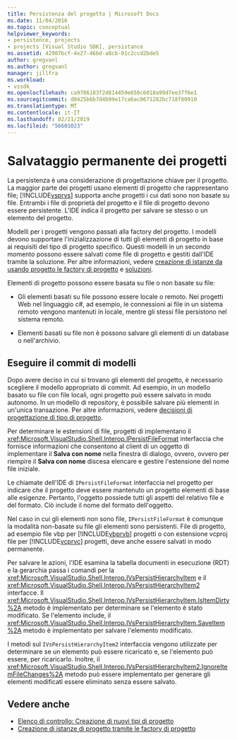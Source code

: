 ```yaml
---
title: Persistenza del progetto | Microsoft Docs
ms.date: 11/04/2016
ms.topic: conceptual
helpviewer_keywords:
- persistence, projects
- projects [Visual Studio SDK], persistance
ms.assetid: 42907bcf-4e27-46bd-a8cb-01c2ccd2bde5
author: gregvanl
ms.author: gregvanl
manager: jillfra
ms.workload:
- vssdk
ms.openlocfilehash: ca9786183f2d814459e650c6018a99d7ee37f6e1
ms.sourcegitcommit: d0425b6b7d4b99e17ca6ac0671282bc718f80910
ms.translationtype: MT
ms.contentlocale: it-IT
ms.lasthandoff: 02/21/2019
ms.locfileid: "56601023"
---
```

# <a name="project-persistence"></a>Salvataggio permanente dei progetti
La persistenza è una considerazione di progettazione chiave per il progetto. La maggior parte dei progetti usano elementi di progetto che rappresentano file; [!INCLUDE[vsprvs](../../code-quality/includes/vsprvs_md.md)] supporta anche progetti i cui dati sono non basate su file. Entrambi i file di proprietà del progetto e il file di progetto devono essere persistente. L'IDE indica il progetto per salvare se stesso o un elemento del progetto.

 Modelli per i progetti vengono passati alla factory del progetto. I modelli devono supportare l'inizializzazione di tutti gli elementi di progetto in base ai requisiti del tipo di progetto specifico. Questi modelli in un secondo momento possono essere salvati come file di progetto e gestiti dall'IDE tramite la soluzione. Per altre informazioni, vedere [creazione di istanze da usando progetto le factory di progetto](../../extensibility/internals/creating-project-instances-by-using-project-factories.md) e [soluzioni](../../extensibility/internals/solutions.md).

 Elementi di progetto possono essere basata su file o non basate su file:

-   Gli elementi basati su file possono essere locale o remoto. Nei progetti Web nel linguaggio c#, ad esempio, le connessioni ai file in un sistema remoto vengono mantenuti in locale, mentre gli stessi file persistono nel sistema remoto.

-   Elementi basati su file non è possono salvare gli elementi di un database o nell'archivio.

## <a name="commit-models"></a>Eseguire il commit di modelli
 Dopo avere deciso in cui si trovano gli elementi del progetto, è necessario scegliere il modello appropriato di commit. Ad esempio, in un modello basato su file con file locali, ogni progetto può essere salvato in modo autonomo. In un modello di repository, è possibile salvare più elementi in un'unica transazione. Per altre informazioni, vedere [decisioni di progettazione di tipo di progetto](../../extensibility/internals/project-type-design-decisions.md).

 Per determinare le estensioni di file, progetti di implementano il <xref:Microsoft.VisualStudio.Shell.Interop.IPersistFileFormat> interfaccia che fornisce informazioni che consentono al client di un oggetto di implementare il **Salva con nome** nella finestra di dialogo, ovvero, ovvero per riempire il **Salva con nome**  discesa elencare e gestire l'estensione del nome file iniziale.

 Le chiamate dell'IDE di `IPersistFileFormat` interfaccia nel progetto per indicare che il progetto deve essere mantenuto un progetto elementi di base alle esigenze. Pertanto, l'oggetto possiede tutti gli aspetti del relativo file e del formato. Ciò include il nome del formato dell'oggetto.

 Nel caso in cui gli elementi non sono file, `IPersistFileFormat` è comunque la modalità non-basate su file gli elementi sono persistenti. File di progetto, ad esempio file vbp per [!INCLUDE[vbprvb](../../code-quality/includes/vbprvb_md.md)] progetti o con estensione vcproj file per [!INCLUDE[vcprvc](../../code-quality/includes/vcprvc_md.md)] progetti, deve anche essere salvati in modo permanente.

 Per salvare le azioni, l'IDE esamina la tabella documenti in esecuzione (RDT) e la gerarchia passa i comandi per la <xref:Microsoft.VisualStudio.Shell.Interop.IVsPersistHierarchyItem> e il <xref:Microsoft.VisualStudio.Shell.Interop.IVsPersistHierarchyItem2> interfacce. Il <xref:Microsoft.VisualStudio.Shell.Interop.IVsPersistHierarchyItem.IsItemDirty%2A> metodo è implementato per determinare se l'elemento è stato modificato. Se l'elemento include, il <xref:Microsoft.VisualStudio.Shell.Interop.IVsPersistHierarchyItem.SaveItem%2A> metodo è implementato per salvare l'elemento modificato.

 I metodi sul `IVsPersistHierarchyItem2` interfaccia vengono utilizzate per determinare se un elemento può essere ricaricato e, se l'elemento può essere, per ricaricarlo. Inoltre, il <xref:Microsoft.VisualStudio.Shell.Interop.IVsPersistHierarchyItem2.IgnoreItemFileChanges%2A> metodo può essere implementato per generare gli elementi modificati essere eliminato senza essere salvato.

## <a name="see-also"></a>Vedere anche
- [Elenco di controllo: Creazione di nuovi tipi di progetto](../../extensibility/internals/checklist-creating-new-project-types.md)
- [Creazione di istanze di progetto tramite le factory di progetto](../../extensibility/internals/creating-project-instances-by-using-project-factories.md)